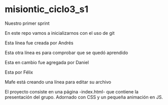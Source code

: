 # misiontic_ciclo3_s1
Nuestro primer sprint


En este repo vamos a inicializarnos con el uso de git

Esta línea fue creada por Andrés


Esta otra línea es para comprobar que se quedó aprendido

Esta en cambio fue agregada por Daniel 

Esta por Félix

Mafe está creando una línea para editar su archivo

El proyecto consiste en una página -index.html- que contiene la presentación del grupo. Adornado con CSS y un pequeña animación en JS.


